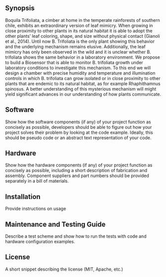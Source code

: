 ## Synopsis

Boquila Trifoliata, a cimber at home in the temperate rainforests of southern chile, exhibits an extraordinary version of leaf mimicry. When growing in close proximity to other plants in its natural habitat it is able to adopt the other plants’ leaf coloring, shape, and size without physical contact (Gianoli et al., 2014). Until now B. Trifoliata is the only plant showing this behavior and the underlying mechanism remains elusive. Additionally, the leaf mimicry has only been observed in the wild and it is unclear whether B. trifoliata shows the same behavior in a laboratory environment. We propose to build a Biosensor that is able to monitor B. trifoliata growth under laboratory conditions to investigate this mechanism. To this end we will design a chamber with precise humidity and temperature and illumination controls in which B. trifoliata can grow isolated or in close proximity to other plants that are endemic to its natural habitat, as for example Rhaphithamnus spinosus. A better understanding of this mysterious mechanism will might yield significant advances in our understanding of how plants communicate.

## Software

Show how the software components (if any) of your project function as concisely as possible, developers should be able to figure out how your project solves their problem by looking at the code example. Ideally, this should be pseudo code or an abstract text representation of your code.


## Hardware

Show how the hardware components (if any) of your project function as concisely as possible, including a short description of fabrication and assembly. Component suppliers and part numbers should be provided separately in a bill of materials.

## Installation

Provide instructions on usage 

## Maintenance and Testing Guide

Describe a test scheme and show how to run the tests with code and hardware configuration examples.

## License

A short snippet describing the license (MIT, Apache, etc.) 
